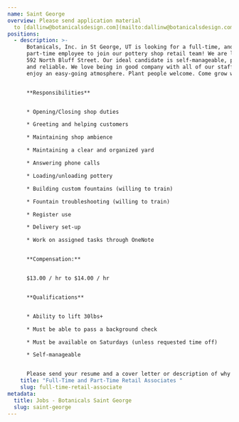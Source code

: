 ```yaml
---
name: Saint George
overview: Please send application material
  to [dallinw@botanicalsdesign.com](mailto:dallinw@botanicalsdesign.com)
positions:
  - description: >-
      Botanicals, Inc. in St George, UT is looking for a full-time, and
      part-time employee to join our pottery shop retail team! We are located on
      592 North Bluff Street. Our ideal candidate is self-manageable, punctual,
      and reliable. We love being in good company with all of our staff and
      enjoy an easy-going atmosphere. Plant people welcome. Come grow with us!


      **Responsibilities**


      * Opening/Closing shop duties

      * Greeting and helping customers

      * Maintaining shop ambience

      * Maintaining a clear and organized yard

      * Answering phone calls

      * Loading/unloading pottery

      * Building custom fountains (willing to train)

      * Fountain troubleshooting (willing to train)

      * Register use

      * Delivery set-up

      * Work on assigned tasks through OneNote


      **Compensation:** 


      $13.00 / hr to $14.00 / hr


      **Qualifications**


      * Ability to lift 30lbs+

      * Must be able to pass a background check

      * Must be available on Saturdays (unless requested time off)

      * Self-manageable


      Please send your resume and a cover letter or description of why you are interested in this position.
    title: "Full-Time and Part-Time Retail Associates "
    slug: full-time-retail-associate
metadata:
  title: Jobs - Botanicals Saint George
  slug: saint-george
---
```

